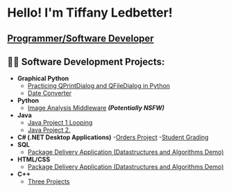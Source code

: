 <h1>Hello! I'm Tiffany Ledbetter! <br/></h1>
<h2>
<a href="https://github.com/Taledbetter">Programmer/Software Developer</a></h2>
<a href="https://www.linkedin.com/in/tiffany-ledbetter-909663225/"></a>
   

<h2>👨‍💻 Software Development Projects:</h2>

- <b>Graphical Python</b>
  - [Practicing QPrintDialog and QFileDialog in Python](https://github.com/Taledbetter/Graphical-Python-Project-1.git)
  - [Date Converter](https://github.com/Taledbetter/Graphical-Python-Project-2.git)
- <b>Python</b>
  - [Image Analysis Middleware](https://github.com/joshmadakor1/4chan-Image-Analysis-Middleware-C964) <b><i>(Potentially NSFW)</b></i>
- <b>Java</b>
  - [Java Project 1 Looping](https://github.com/Taledbetter/Java-Project-1.git)
  - [Java Project 2.](https://github.com/Taledbetter/Java-Project-2..git)
- <b>C# (.NET Desktop Applications)</b>
  -[Orders Project](https://github.com/Taledbetter/C-Project-2.git)
  -[Student Grading](https://github.com/Taledbetter/C-Project-3.git)
- <b>SQL</b>
  - [Package Delivery Application (Datastructures and Algorithms Demo)](https://github.com/joshmadakor1/Package-Delivery-Pathfinding-Algorithm)
- <b>HTML/CSS</b>
  - [Package Delivery Application (Datastructures and Algorithms Demo)](https://github.com/joshmadakor1/Package-Delivery-Pathfinding-Algorithm)
- <b>C++</b>
  - [Three Projects](https://github.com/Taledbetter/C-Project-1.git)


<!--
**Taledbetter/Taledbetter** is a ✨ _special_ ✨ repository because its `README.md` (this file) appears on your GitHub profile.

Here are some ideas to get you started:

- 🔭 I’m currently working on ...
- 🌱 I’m currently learning ...
- 👯 I’m looking to collaborate on ...
- 🤔 I’m looking for help with ...
- 💬 Ask me about ...
- 📫 How to reach me: ...
- 😄 Pronouns: ...
- ⚡ Fun fact: ...
-->
